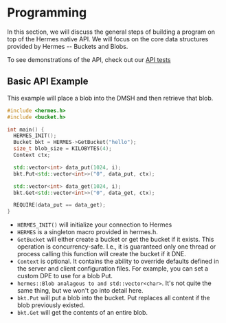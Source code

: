 # Programming

In this section, we will discuss the general steps of building a program
on top of the Hermes native API. We will focus on the core data structures
provided by Hermes -- Buckets and Blobs.

To see demonstrations of the API, check out our [API tests](https://github.com/HDFGroup/hermes/blob/master/test/unit/hermes/test_bucket.cc)

## Basic API Example

This example will place a blob into the DMSH and then retrieve that blob.

```cpp
#include <hermes.h>
#include <bucket.h>

int main() {
  HERMES_INIT();
  Bucket bkt = HERMES->GetBucket("hello");
  size_t blob_size = KILOBYTES(4);
  Context ctx;

  std::vector<int> data_put(1024, i);
  bkt.Put<std::vector<int>>("0", data_put, ctx);

  std::vector<int> data_get(1024, i);
  bkt.Get<std::vector<int>>("0", data_get, ctx);

  REQUIRE(data_put == data_get);
}
```

- ``HERMES_INIT()`` will initialize your connection to Hermes
- ``HERMES`` is a singleton macro provided in hermes.h.
- ``GetBucket`` will either create a bucket or get the bucket if it exists.
  This operation is concurrency-safe. I.e., it is guaranteed only one
  thread or process calling this function will create the bucket if it
  DNE.
- ``Context`` is optional. It contains the ability to override
  defaults defined in the server and client configuration files. For
  example, you can set a custom DPE to use for a blob Put.
- `hermes::Blob analagous to and std::vector<char>`. It's not quite the
  same thing, but we won't go into detail here.
- ``bkt.Put`` will put a blob into the bucket. Put replaces all content
  if the blob previously existed.
- ``bkt.Get`` will get the contents of an entire blob.
